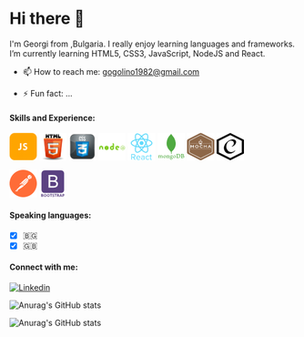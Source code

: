 # Hi there 👋 

I'm Georgi from ,Bulgaria. I really enjoy learning languages and frameworks.
I’m currently learning HTML5, CSS3, JavaScript, NodeJS and React.


- 📫 How to reach me: gogolino1982@gmail.com

- ⚡ Fun fact: ...

####  Skills and Experience:
[![JavaScript][JS]][1] [![HTML][HTML5]][2] [![CSS][CSS3]][3] [![|Node.js][nodeJS]][4]  [![React][react]][6] [![MongoDB][mongoDB]][7] [![Mocha][mocha]][8] [![Chai][chai]][9]

[![postman][Postman]][5] [![Bootstrap][bootstrap]][5]


[bootstrap]: https://github.com/baiGeorgi1/baiGeorgi1/blob/main/icons/bootstrap.png "Bootstrap"
[chai]: https://github.com/baiGeorgi1/baiGeorgi1/blob/main/icons/chai.png "Chai"
[CSS3]: https://github.com/baiGeorgi1/baiGeorgi1/blob/main/icons/css-3.png "CSS3"
[HTML5]: https://github.com/baiGeorgi1/baiGeorgi1/blob/main/icons/HTML5.png "HTML5"
[JS]: https://github.com/baiGeorgi1/baiGeorgi1/blob/main/icons/JS_48x48.png "JavaScript"
[mocha]: https://github.com/baiGeorgi1/baiGeorgi1/blob/main/icons/mocha.png "Mocha"
[mongoDB]: https://github.com/baiGeorgi1/baiGeorgi1/blob/main/icons/mongDB.png "MongoDB"
[nodeJS]: https://github.com/baiGeorgi1/baiGeorgi1/blob/main/icons/nodeJS.png "NodeJS"
[Postman]: https://github.com/baiGeorgi1/baiGeorgi1/blob/main/icons/postman.png
[react]: https://github.com/baiGeorgi1/baiGeorgi1/blob/main/icons/react.png

[1]: https://external.ink?to=/w3schools.com/js/
[2]: https://external.ink?to=/w3schools.com/html/
[3]: https://external.ink?to=/w3schools.com/css/
[4]: https://external.ink?to=/w3schools.com/nodejs/
[5]: https://external.ink?to=/postman.com
[6]: https://external.ink?to=/react.dev
[7]: https://external.ink?to=/mongodb.com
[8]: https://external.ink?to=/mochajs.org
[9]: https://external.ink?to=/chaijs.com

#### Speaking languages:
 - [x] 🇧🇬
 - [x] 🇬🇧

<!-- #### Exapmles of my work
- [JS-BackEnd](https://github.com/baiGeorgi1/JS-BackEnd-Exam)

-->
 
#### Connect with me:

[![Linkedin][linkedin]](https://external.ink?to=/linkedin.com/in/georgi-georgiev-999b50295)

[linkedin]: https://github.com/baiGeorgi1/baiGeorgi1/blob/main/icons/linkedin.ico


![Anurag's GitHub stats](https://github-readme-stats.vercel.app/api?username=baiGeorgi1&theme=prussian)

![Anurag's GitHub stats](https://github-readme-stats.vercel.app/api?username=anuraghazra&show=reviews,discussions_started,discussions_answered,prs_merged,prs_merged_percentage)
